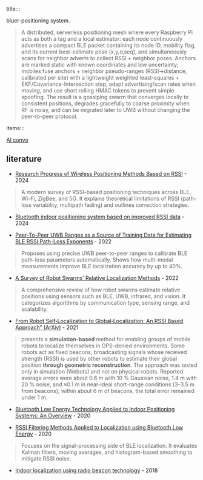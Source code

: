 title:::

bluer-positioning system.

> A distributed, serverless positioning mesh where every Raspberry Pi acts as both a tag and a local estimator: each node continuously advertises a compact BLE packet containing its node ID, mobility flag, and its current best-estimate pose (x,y,σ,seq), and simultaneously scans for neighbor adverts to collect RSSI + neighbor poses. Anchors are marked static with known coordinates and low uncertainty; mobiles fuse anchors + neighbor pseudo-ranges (RSSI→distance, calibrated per site) with a lightweight weighted least-squares + EKF/Covariance-Intersection step, adapt advertising/scan rates when moving, and use short rolling HMAC tokens to prevent simple spoofing. The result is a gossiping swarm that converges locally to consistent positions, degrades gracefully to coarse proximity when RF is noisy, and can be migrated later to UWB without changing the peer-to-peer protocol.

items:::

[AI convo](https://chatgpt.com/c/68e79d65-e938-8327-b1e1-2536f7b6fb41)

## literature

- [Research Progress of Wireless Positioning Methods Based on RSSI](https://www.mdpi.com/2079-9292/13/2/360) - 2024

> A modern survey of RSSI-based positioning techniques across BLE, Wi-Fi, ZigBee, and 5G.
It explains theoretical limitations of RSSI (path-loss variability, multipath fading) and outlines correction strategies.

- [Bluetooth indoor positioning system based on improved RSSI data](https://www.researchgate.net/publication/381412475_Bluetooth_indoor_positioning_system_based_on_improved_RSSI_data) - 2024

- [Peer-To-Peer UWB Ranges as a Source of Training Data for Estimating BLE RSSI Path-Loss Exponents](https://ceur-ws.org/Vol-3248/paper15.pdf) - 2022

> Proposes using precise UWB peer-to-peer ranges to calibrate BLE path-loss parameters automatically. Shows how multi-modal measurements improve BLE localization accuracy by up to 40%.

- [A Survey of Robot Swarms’ Relative Localization Methods](https://www.mdpi.com/1424-8220/22/12/4424) - 2022

> A comprehensive review of how robot swarms estimate relative positions using sensors such as BLE, UWB, infrared, and vision. It categorizes algorithms by communication type, sensing range, and scalability.

- [From Robot Self‑Localization to Global‑Localization: An RSSI Based Approach” (ArXiv)](https://arxiv.org/abs/2112.10578) - 2021

> presents a **simulation-based** method for enabling groups of mobile robots to localize themselves in GPS-denied environments. Some robots act as fixed beacons, broadcasting signals whose received strength (RSSI) is used by other robots to estimate their global position **through geometric reconstruction**. The approach was tested only in simulation (Webots) and not on physical robots. Reported average errors were about 0.6 m with 10 % Gaussian noise, 1.4 m with 20 % noise, and ≈0.1 m in near-ideal short-range conditions (3–3.5 m from beacons); within about 6 m of beacons, the total error remained under 1 m.

- [Bluetooth Low Energy Technology Applied to Indoor Positioning Systems: An Overview](https://ceur-ws.org/Vol-3248/paper15.pdf) - 2020

- [RSSI Filtering Methods Applied to Localization using Bluetooth Low Energy](https://www.researchgate.net/publication/363649251_RSSI_Filtering_Methods_Applied_to_Localization_using_Bluetooth_Low_Energy) - 2020

> Focuses on the signal-processing side of BLE localization. It evaluates Kalman filters, moving averages, and histogram-based smoothing to mitigate RSSI noise.

- [Indoor localization using radio beacon technology](https://www.researchgate.net/publication/329840131_Indoor_localization_using_radio_beacon_technology) - 2018
